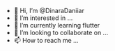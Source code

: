 - 👋 Hi, I’m @DinaraDaniiar
- 👀 I’m interested in ...
- 🌱 I’m currently learning flutter
- 💞️ I’m looking to collaborate on ...
- 📫 How to reach me ...

<!---
DinaraDaniiar/DinaraDaniiar is a ✨ special ✨ repository because its `README.md` (this file) appears on your GitHub profile.
You can click the Preview link to take a look at your changes.
--->
